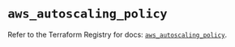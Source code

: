 # `aws_autoscaling_policy`

Refer to the Terraform Registry for docs: [`aws_autoscaling_policy`](https://registry.terraform.io/providers/hashicorp/aws/5.40.0/docs/resources/autoscaling_policy).
